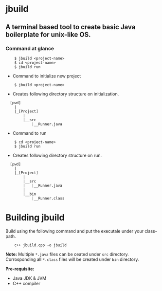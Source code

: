 # jbuild
## A terminal based tool to create basic Java boilerplate for unix-like OS.
### Command at glance
```
    $ jbuild <project-name>
    $ cd <project-name>
    $ jbuild run
```

-   Command to initialize new project
```
    $ jbuild <project-name>
```

-   Creates following directory structure on initialization.
```
  [pwd]
    |
    |_[Project]
        |
        |__src
            |__Runner.java
```

-   Command to run
```
    $ cd <project-name>
    $ jbuild run
```

-   Creates following directory structure on run.
```
  [pwd]
    |
    |_[Project]
        |
        |__src
        |   |__Runner.java
        |
        |__bin
            |__Runner.class
```
# Building jbuild
Build using the following command and put the executale under your class-path.
```
    c++ jbuild.cpp -o jbuild  
```
**Note:** Multiple ``*.java`` files can be ceated under ``src`` directory. Corrosponding all ``*.class`` files will be created under ``bin`` directory.

**Pre-requisite:**
-   Java JDK & JVM
-   C++ compiler
